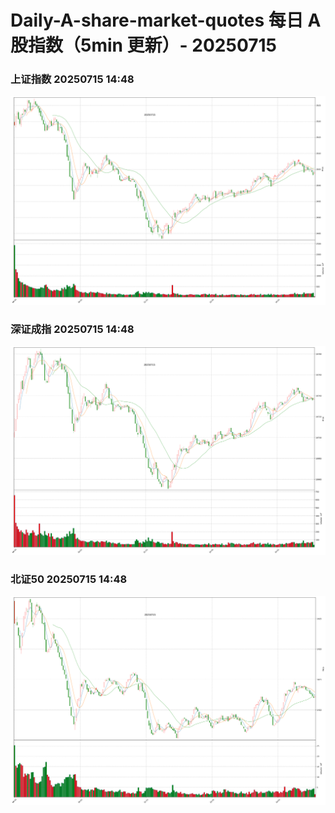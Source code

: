 
# Daily-A-share-market-quotes 每日 A 股指数（5min 更新）- 20250715

### 上证指数 20250715 14:48
![](./fig/2025/7/20250715-sh000001.png)

### 深证成指 20250715 14:48
![](./fig/2025/7/20250715-sz399001.png)

### 北证50 20250715 14:48
![](./fig/2025/7/20250715-bj899050.png)

